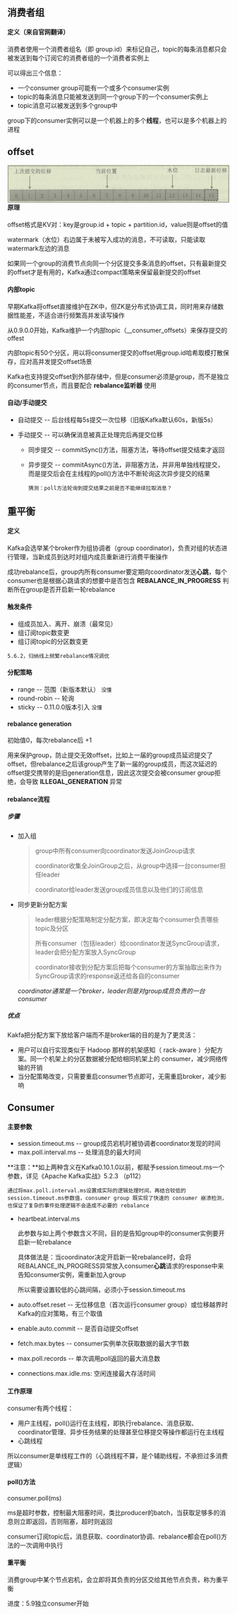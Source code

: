 ## 消费者组

#### 定义（来自官网翻译）  

消费者使用一个消费者组名（即 group.id）来标记自己，topic的每条消息都只会被发送到每个订阅它的消费者组的一个消费者实例上

可以得出三个信息：

- 一个consumer group可能有一个或多个consumer实例
- topic的每条消息只能被发送到同一个group下的一个consumer实例上
- topic消息可以被发送到多个group中

group下的consumer实例可以是一个机器上的多个**线程**，也可以是多个机器上的进程









## offset

<img src=".\pic\各种offset.jpg" style="zoom:80%; float:left" />

#### 原理

offset格式是KV对：key是group.id + topic + partition.id，value则是offset的值

watermark（水位）右边属于未被写入成功的消息，不可读取，只能读取watermark左边的消息

如果同一个group的消费节点向同一个分区提交多条消息的offset，只有最新提交的offset才是有用的，Kafka通过compact策略来保留最新提交的offset



#### 内部topic

早期Kafka将offset直接维护在ZK中，但ZK是分布式协调工具，同时用来存储数据性能差，不适合进行频繁高并发读写操作

从0.9.0.0开始，Kafka维护一个内部topic（__consumer_offsets）来保存提交的offest

内部topic有50个分区，用以将consumer提交的offset用group.id哈希取模打散保存，应对高并发提交offset场景

Kafka也支持提交offset到外部存储中，但是consumer必须是group，而不是独立的consumer节点，而且要配合 **rebalance监听器** 使用



#### 自动/手动提交

- 自动提交 -- 后台线程每5s提交一次位移（旧版Kafka默认60s，新版5s）

- 手动提交 -- 可以确保消息被真正处理完后再提交位移

  - 同步提交 -- commitSync()方法，阻塞方法，等待offset提交结束才返回

  - 异步提交 -- commitAsync()方法，非阻塞方法，并非用单独线程提交，而是提交后会在主线程的poll()方法中不断轮询这次异步提交的结果

    `猜测：poll方法轮询到提交结果之前是否不能继续拉取消息？`









## 重平衡

#### 定义

Kafka会选举某个broker作为组协调者（group coordinator)，负责对组的状态进行管理，当新成员到达时对组内成员重新进行消费平衡操作

成功rebalance后，group内所有consumer要定期向coordinator发送**心跳**，每个consumer也是根据心跳请求的想要中是否包含 **REBALANCE_IN_PROGRESS** 判断所在group是否开启新一轮rebalance



#### 触发条件

- 组成员加入、离开、崩溃（最常见）
- 组订阅topic数变更
- 组订阅topic的分区数变更

`5.6.2，归纳线上频繁rebalance情况调优`



#### 分配策略

- range -- 范围（新版本默认） `没懂`
- round-robin -- 轮询
- sticky -- 0.11.0.0版本引入 `没懂`



#### rebalance generation

初始值0，每次rebalance后 +1

用来保护group，防止提交无效offset，比如上一届的group成员延迟提交了 offset，但rebalance之后该group产生了新一届的group成员，而这次延迟的offset提交携带的是旧generation信息，因此这次提交会被consumer group拒绝，会导致 **ILLEGAL_GENERATION** 异常



#### rebalance流程

##### 步骤

- 加入组

  > group中所有consumer向coordinator发送JoinGroup请求
  >
  > coordinator收集全JoinGroup之后，从group中选择一台consumer担任leader
  >
  > coordinator给leader发送group成员信息以及他们的订阅信息

- 同步更新分配方案

  > leader根据分配策略制定分配方案，即决定每个consumer负责哪些topic及分区
  >
  > 所有consumer（包括leader）给coordinator发送SyncGroup请求，leader会把分配方案放入SyncGroup
  >
  > coordinator接收到分配方案后把每个consumer的方案抽取出来作为SyncGroup请求的response返还给各自的consumer

  *coordinator通常是一个broker，leader则是对group成员负责的一台consumer*

##### 优点

Kakfa把分配方案下放给客户端而不是broker端的目的是为了更灵活：

- 用户可以自行实现类似于 Hadoop 那样的机架感知（ rack-aware ）分配方案。同一个机架上的分区数据被分配给相同机架上的 consumer，减少网络传输的开销
- 当分配策略改变，只需要重启consumer节点即可，无需重启broker，减少影响









## Consumer

#### 主要参数

- session.timeout.ms -- group成员宕机时被协调者coordinator发现的时间
- max.poll.interval.ms -- 处理消息的最大时间

**注意：**如上两种含义在Kafka0.10.1.0以前，都赋予session.timeout.ms一个参数，详见《Apache Kafka实战》5.2.3 （p112）

```
通过将max.poll.interval.ms设置成实际的逻辑处理时间，再结合较低的session.timeout.ms参数值，consumer group 既实现了快速的 consumer 崩溃检测，也保证了复杂的事件处理逻辑不会造成不必要的 rebalance
```

- heartbeat.interval.ms

  此参数与如上两个参数含义不同，目的是告知group中的consumer实例要开启新一轮rebalance

  具体做法是：当coordinator决定开启新一轮rebalance时，会将REBALANCE_IN_PROGRESS异常放入consumer**心跳**请求的response中来告知consumer实例，需重新加入group

  所以需要设置较低的心跳间隔，必须小于session.timeout.ms

- auto.offset.reset -- 无位移信息（首次运行consumer group）或位移越界时Kafka的应对策略，有三个取值

- enable.auto.commit -- 是否自动提交offset

- fetch.max.bytes -- consumer实例单次获取数据的最大字节数

- max.poll.records -- 单次调用poll返回的最大消息数

- connections.max.idle.ms: 空闲连接最大存活时间



#### 工作原理

consumer有两个线程：

- 用户主线程，poll()运行在主线程，即执行rebalance、消息获取、coordinator管理、异步任务结果的处理甚至位移提交等操作都运行在主线程
- 心跳线程

所以consumer是单线程工作的（心跳线程不算，是个辅助线程，不承担过多消费逻辑）



#### poll()方法

consumer.poll(ms)

ms是超时参数，控制最大阻塞时间，类比producer的batch，当获取足够多的消息则立即返回，否则阻塞，超时则返回

consumer订阅topic后，消息获取、coordinator协调、rebalance都会在poll()方法的一次调用中执行



#### 重平衡

消费group中某个节点宕机，会立即将其负责的分区交给其他节点负责，称为重平衡



进度：5.9独立consumer开始